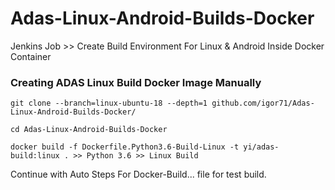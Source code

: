 # Adas-Linux-Android-Builds-Docker
Jenkins Job >> Create Build Environment For Linux &amp; Android Inside Docker Container

### Creating ADAS Linux Build Docker Image Manually
```
git clone --branch=linux-ubuntu-18 --depth=1 github.com/igor71/Adas-Linux-Android-Builds-Docker/

cd Adas-Linux-Android-Builds-Docker

docker build -f Dockerfile.Python3.6-Build-Linux -t yi/adas-build:linux . >> Python 3.6 >> Linux Build
```
Continue with Auto Steps For Docker-Build... file for test build.
